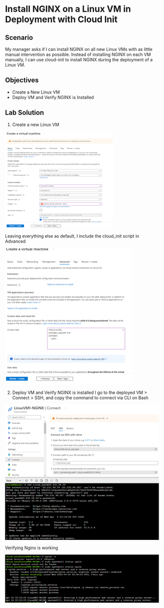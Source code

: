 # Install NGINX on a Linux VM in Deployment with Cloud Init

## Scenario

My manager asks if I can install NGINX on all new Linux VMs with as little manual intervention as possible. Instead of installing NGINX on each VM manually, I can use
cloud-init to install NGINX during the deployment of a Linux VM.

## Objectives

* Create a New Linux VM
* Deploy VM and Verify NGINX is Installed

## Lab Solution

1.	Create a new Linux VM

![](../../Images/Lab-13/Imagen1.png/)

Leaving everything else as default, I include the cloud_init script in Advanced

![](../../Images/Lab-13/Imagen2.png/)

2.	Deploy VM and Verify NGINX is installed
I go to the deployed VM > Connect > SSH, and copy the command to connect via CLI on Bash

![](../../Images/Lab-13/Imagen3.png/)

Verifying Nginx is working

![](../../Images/Lab-13/Imagen4.png/)
